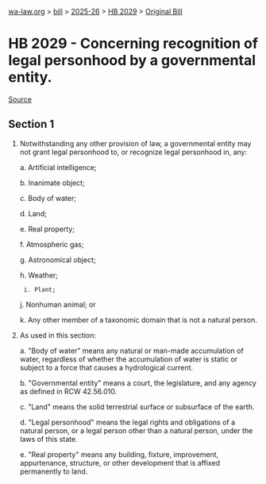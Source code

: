 [wa-law.org](/) > [bill](/bill/) > [2025-26](/bill/2025-26/) > [HB 2029](/bill/2025-26/hb/2029/) > [Original Bill](/bill/2025-26/hb/2029/1/)

# HB 2029 - Concerning recognition of legal personhood by a governmental entity.

[Source](http://lawfilesext.leg.wa.gov/biennium/2025-26/Pdf/Bills/House%20Bills/2029.pdf)

## Section 1
1. Notwithstanding any other provision of law, a governmental entity may not grant legal personhood to, or recognize legal personhood in, any:

    a. Artificial intelligence;

    b. Inanimate object;

    c. Body of water;

    d. Land;

    e. Real property;

    f. Atmospheric gas;

    g. Astronomical object;

    h. Weather;

        i. Plant;

    j. Nonhuman animal; or

    k. Any other member of a taxonomic domain that is not a natural person.

2. As used in this section:

    a. "Body of water" means any natural or man-made accumulation of water, regardless of whether the accumulation of water is static or subject to a force that causes a hydrological current.

    b. "Governmental entity" means a court, the legislature, and any agency as defined in RCW 42.56.010.

    c. "Land" means the solid terrestrial surface or subsurface of the earth.

    d. "Legal personhood" means the legal rights and obligations of a natural person, or a legal person other than a natural person, under the laws of this state.

    e. "Real property" means any building, fixture, improvement, appurtenance, structure, or other development that is affixed permanently to land.
